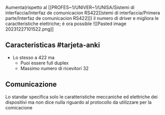 


Aumenta(rispetto al [[PROFES~1/UNIVER~1/UNISA/Sistemi di interfaccia/Interfaz de comunicacion RS422]]stemi di interfaccia/Primera parte/Interfaz de comunicacion RS422]]) il numero di driver e migliora le caractteristiche elettriche; é ora possible 
![[Pasted image 20231227101522.png]]

## Caracteristicas #tarjeta-anki
- Lo stesso a 422 ma
	- Puoi essere full duplex
	- Massimo numero di ricevitori 32



## Comunicazione 
Lo standar specifica solo le caratteristiche meccaniche ed elettriche dei dispositivi ma non dice nulla riguardo al protocollo da utilizzare per la comicacione